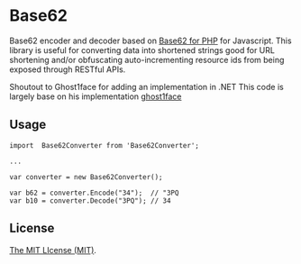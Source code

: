 # Base62

Base62 encoder and decoder based on [Base62 for PHP](https://github.com/tuupola/base62) for Javascript.  This library is useful for converting data into shortened strings good for URL shortening and/or obfuscating auto-incrementing resource ids from being exposed through RESTful APIs.

Shoutout to Ghost1face for adding an implementation in .NET This code is largely base on his implementation
[ghost1face](https://github.com/ghost1face/base62)

## Usage
```
import  Base62Converter from 'Base62Converter';

...

var converter = new Base62Converter();

var b62 = converter.Encode("34");  // "3PQ
var b10 = converter.Decode("3PQ"); // 34
```

## License

[The MIT LIcense (MIT)](./LICENSE).

